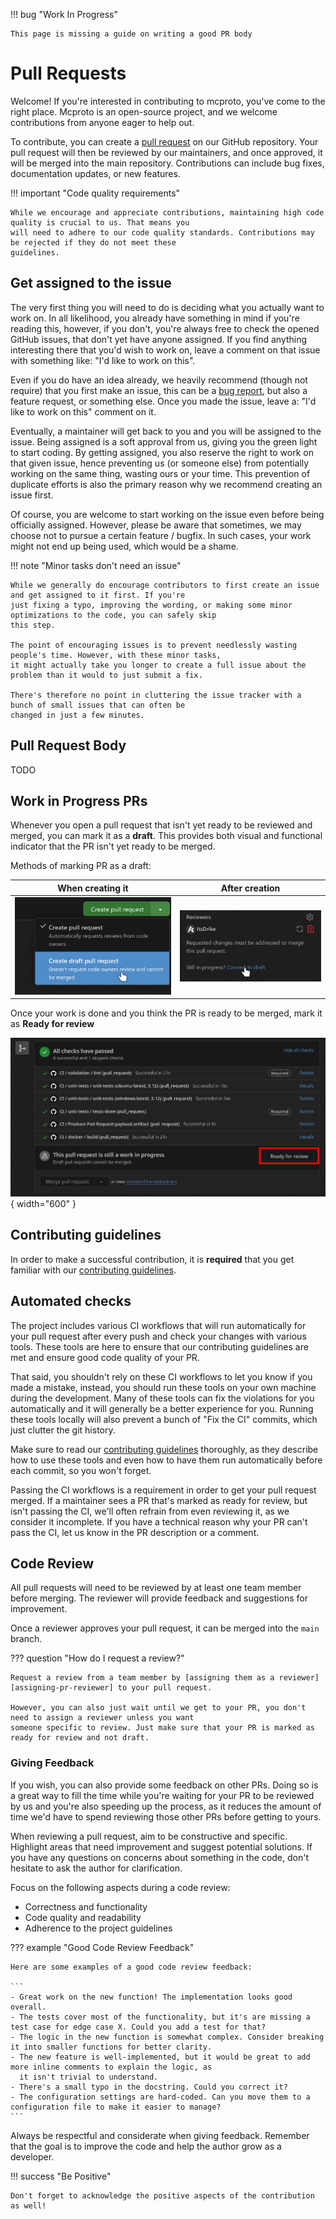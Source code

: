 !!! bug "Work In Progress"

    This page is missing a guide on writing a good PR body

# Pull Requests

Welcome! If you're interested in contributing to mcproto, you've come to the right place. Mcproto is an open-source
project, and we welcome contributions from anyone eager to help out.

To contribute, you can create a [pull request](https://docs.github.com/en/pull-requests) on our GitHub repository.
Your pull request will then be reviewed by our maintainers, and once approved, it will be merged into the main
repository. Contributions can include bug fixes, documentation updates, or new features.

!!! important "Code quality requirements"

    While we encourage and appreciate contributions, maintaining high code quality is crucial to us. That means you
    will need to adhere to our code quality standards. Contributions may be rejected if they do not meet these
    guidelines.

## Get assigned to the issue

The very first thing you will need to do is deciding what you actually want to work on. In all likelihood, you already
have something in mind if you're reading this, however, if you don't, you're always free to check the opened GitHub
issues, that don't yet have anyone assigned. If you find anything interesting there that you'd wish to work on, leave a
comment on that issue with something like: "I'd like to work on this".

Even if you do have an idea already, we heavily recommend (though not require) that you first make an issue, this can
be a [bug report](./reporting-a-bug.md), but also a feature request, or something else. Once you made the issue, leave
a: "I'd like to work on this" comment on it.

Eventually, a maintainer will get back to you and you will be assigned to the issue. Being assigned is a soft approval
from us, giving you the green light to start coding. By getting assigned, you also reserve the right to work on that
given issue, hence preventing us (or someone else) from potentially working on the same thing, wasting ours or your
time. This prevention of duplicate efforts is also the primary reason why we recommend creating an issue first.

Of course, you are welcome to start working on the issue even before being officially assigned. However, please be
aware that sometimes, we may choose not to pursue a certain feature / bugfix. In such cases, your work might not end up
being used, which would be a shame.

!!! note "Minor tasks don't need an issue"

    While we generally do encourage contributors to first create an issue and get assigned to it first. If you're
    just fixing a typo, improving the wording, or making some minor optimizations to the code, you can safely skip
    this step.

    The point of encouraging issues is to prevent needlessly wasting people's time. However, with these minor tasks,
    it might actually take you longer to create a full issue about the problem than it would to just submit a fix.

    There's therefore no point in cluttering the issue tracker with a bunch of small issues that can often be
    changed in just a few minutes.

## Pull Request Body

TODO

## Work in Progress PRs

Whenever you open a pull request that isn't yet ready to be reviewed and merged, you can mark it as a **draft**. This
provides both visual and functional indicator that the PR isn't yet ready to be merged.

Methods of marking PR as a draft:

| **When creating it**                      | **After creation**                          |
| ----------------------------------------- | ------------------------------------------- |
| ![image](../assets/draft-pr-creation.png) | ![image](../assets/draft-pr-conversion.png) |

Once your work is done and you think the PR is ready to be merged, mark it as **Ready for review**

![image](../assets/draft-pr-unmark.png){ width="600" }

## Contributing guidelines

In order to make a successful contribution, it is **required** that you get familiar with our [contributing guidelines](./guides/index.md).

## Automated checks

The project includes various CI workflows that will run automatically for your pull request after every push and check
your changes with various tools. These tools are here to ensure that our contributing guidelines are met and ensure
good code quality of your PR.

That said, you shouldn't rely on these CI workflows to let you know if you made a mistake, instead, you should run
these tools on your own machine during the development. Many of these tools can fix the violations for you
automatically and it will generally be a better experience for you. Running these tools locally will also prevent a
bunch of "Fix the CI" commits, which just clutter the git history.

Make sure to read our [contributing guidelines](./guides/index.md) thoroughly, as they describe how to use these tools
and even how to have them run automatically before each commit, so you won't forget.

Passing the CI workflows is a requirement in order to get your pull request merged. If a maintainer sees a PR that's
marked as ready for review, but isn't passing the CI, we'll often refrain from even reviewing it, as we consider it
incomplete. If you have a technical reason why your PR can't pass the CI, let us know in the PR description or a
comment.

## Code Review

All pull requests will need to be reviewed by at least one team member before merging. The reviewer will provide
feedback and suggestions for improvement.

Once a reviewer approves your pull request, it can be merged into the `main` branch.

??? question "How do I request a review?"

    Request a review from a team member by [assigning them as a reviewer][assigning-pr-reviewer] to your pull request.

    However, you can also just wait until we get to your PR, you don't need to assign a reviewer unless you want
    someone specific to review. Just make sure that your PR is marked as ready for review and not draft.

[assigning-pr-reviewer]: https://docs.github.com/en/pull-requests/collaborating-with-pull-requests/proposing-changes-to-your-work-with-pull-requests/requesting-a-pull-request-review

### Giving Feedback

If you wish, you can also provide some feedback on other PRs. Doing so is a great way to fill the time while you're
waiting for your PR to be reviewed by us and you're also speeding up the process, as it reduces the amount of time
we'd have to spend reviewing those other PRs before getting to yours.

When reviewing a pull request, aim to be constructive and specific. Highlight areas that need improvement and suggest
potential solutions. If you have any questions on concerns about something in the code, don't hesitate to ask the
author for clarification.

Focus on the following aspects during a code review:

- Correctness and functionality
- Code quality and readability
- Adherence to the project guidelines

??? example "Good Code Review Feedback"

    Here are some examples of a good code review feedback:

    ```
    - Great work on the new function! The implementation looks good overall.
    - The tests cover most of the functionality, but it's are missing a test case for edge case X. Could you add a test for that?
    - The logic in the new function is somewhat complex. Consider breaking it into smaller functions for better clarity.
    - The new feature is well-implemented, but it would be great to add more inline comments to explain the logic, as
      it isn't trivial to understand.
    - There's a small typo in the docstring. Could you correct it?
    - The configuration settings are hard-coded. Can you move them to a configuration file to make it easier to manage?
    ```

Always be respectful and considerate when giving feedback. Remember that the goal is to improve the code and help the
author grow as a developer.

!!! success "Be Positive"

    Don't forget to acknowledge the positive aspects of the contribution as well!
